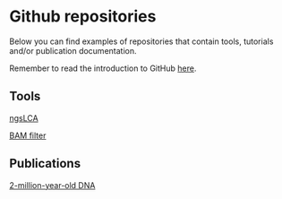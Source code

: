 # Github repositories
Below you can find examples of repositories that contain tools, tutorials and/or publication documentation. 

Remember to read the introduction to GitHub [here](https://github.com/GeoGenetics-edu/github-starter-course).

## Tools
[ngsLCA](https://github.com/miwipe/ngsLCA)

[BAM filter](https://github.com/genomewalker/bam-filter)

## Publications
[2-million-year-old DNA](https://github.com/miwipe/KapCopenhagen)

